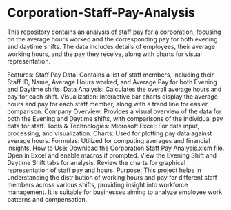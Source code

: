 # Corporation-Staff-Pay-Analysis
This repository contains an analysis of staff pay for a corporation, focusing on the average hours worked and the corresponding pay for both evening and daytime shifts. The data includes details of employees, their average working hours, and the pay they receive, along with charts for visual representation.

Features:
Staff Pay Data: Contains a list of staff members, including their Staff ID, Name, Average Hours worked, and Average Pay for both Evening and Daytime shifts.
Data Analysis: Calculates the overall average hours and pay for each shift.
Visualization: Interactive bar charts display the average hours and pay for each staff member, along with a trend line for easier comparison.
Company Overview: Provides a visual overview of the data for both the Evening and Daytime shifts, with comparisons of the individual pay data for staff.
Tools & Technologies:
Microsoft Excel: For data input, processing, and visualization.
Charts: Used for plotting pay data against average hours.
Formulas: Utilized for computing averages and financial insights.
How to Use:
Download the Corporation Staff Pay Analysis.xlsm file.
Open in Excel and enable macros if prompted.
View the Evening Shift and Daytime Shift tabs for analysis.
Review the charts for graphical representation of staff pay and hours.
Purpose:
This project helps in understanding the distribution of working hours and pay for different staff members across various shifts, providing insight into workforce management. It is suitable for businesses aiming to analyze employee work patterns and compensation.

